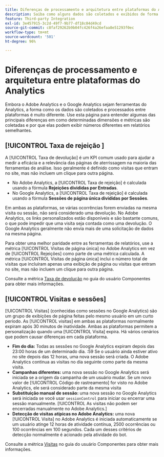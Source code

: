 ```yaml
---
title: Diferenças de processamento e arquitetura entre plataformas do Analytics
description: Saiba como alguns dados são coletados e exibidos de forma diferente entre plataformas como o Adobe Analytics e o Google Analytics.
feature: Third-party Integration
exl-id: 3e457915-3c2d-49f7-9b77-df18c04d49cd
source-git-commit: c8faf29262b9b04fc426f4a26efaa8e51293f0ec
workflow-type: tm+mt
source-wordcount: '501'
ht-degree: 96%

---
```


# Diferenças de processamento e arquitetura entre plataformas do Analytics

Embora o Adobe Analytics e o Google Analytics sejam ferramentas do Analytics, a forma como os dados são coletados e processados entre plataformas é muito diferente. Use esta página para entender algumas das principais diferenças em como determinadas dimensões e métricas são coletadas e por que elas podem exibir números diferentes em relatórios semelhantes.

## [!UICONTROL Taxa de rejeição &#x200B;]

A [!UICONTROL Taxa de devolução] é um KPI comum usado para ajudar a medir a eficácia e a relevância das páginas de aterrissagem na maioria das ferramentas de análise. Isso geralmente é definido como visitas que entram no site, mas não incluem um clique para outra página.

* No Adobe Analytics, a [!UICONTROL Taxa de rejeição] é calculada usando a fórmula **Rejeições divididas por Entradas**.
* No Google Analytics, a [!UICONTROL Taxa de rejeição] é calculada usando a fórmula **Sessões de página única divididas por Sessões**.

Em ambas as plataformas, se várias ocorrências forem enviadas na mesma visita ou sessão, não será considerado uma devolução. No Adobe Analytics, os links personalizados estão disponíveis e são bastante comuns, o que pode impedir que uma visita seja contada como uma devolução. O Google Analytics geralmente não envia mais de uma solicitação de dados na mesma página.

Para obter uma melhor paridade entre as ferramentas de relatórios, use a métrica [!UICONTROL Visitas de página única] no Adobe Analytics em vez de [!UICONTROL Rejeições] como parte de uma métrica calculada. A métrica [!UICONTROL Visitas de página única] inclui o número total de visitas que incluíram apenas uma exibição de página ou visitas que entram no site, mas não incluem um clique para outra página.

Consulte a métrica [Taxa de devolução](/help/components/metrics/bounce-rate.md) no guia do usuário Componentes para obter mais informações.

## [!UICONTROL Visitas e sessões]

[!UICONTROL Visitas] (conhecidas como sessões no Google Analytics) são um grupo de exibições de página feitas pelo mesmo usuário em um curto período. As [!UICONTROL visitas] em ambas as plataformas normalmente expiram após 30 minutos de inatividade. Ambas as plataformas permitem a personalização quando uma [!UICONTROL Visita] expira. Há vários cenários que podem causar diferenças em cada plataforma.

* **Fim do dia:** Todas as sessões no Google Analytics expiram depois das 23:00 horas de um determinado dia. :59 Se o usuário ainda estiver ativo no site depois das 12 horas, uma nova sessão será criada. O Adobe Analytics continua as visitas no dia seguinte como parte da mesma visita.
* **Campanhas diferentes:** uma nova sessão no Google Analytics será iniciada se a origem da campanha de um usuário mudar. Se um novo valor de [!UICONTROL Código de rastreamento] for visto no Adobe Analytics, ele será considerado parte da mesma visita
* **Substituição manual de sessão:** uma nova sessão no Google Analytics será iniciada se você usar `sessionControl` para iniciar ou encerrar uma sessão manualmente. [!UICONTROL As visitas não podem ser encerradas manualmente no Adobe Analytics.]
* **Detecção de visitas atípicas no Adobe Analytics:** uma nova [!UICONTROL Visita] no Adobe Analytics é iniciada automaticamente se um usuário atinge 12 horas de atividade contínua, 2500 ocorrências ou 100 ocorrências em 100 segundos. Cada um desses critérios de detecção normalmente é acionado pela atividade do bot.

Consulte a métrica [Visitas](/help/components/metrics/visits.md) no guia do usuário Componentes para obter mais informações.
